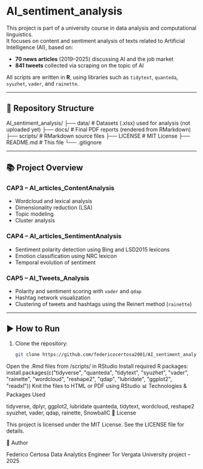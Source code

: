 # AI_sentiment_analysis

This project is part of a university course in data analysis and computational linguistics.  
It focuses on content and sentiment analysis of texts related to Artificial Intelligence (AI), based on:

- **70 news articles** (2019–2025) discussing AI and the job market
- **841 tweets** collected via scraping on the topic of AI

All scripts are written in **R**, using libraries such as `tidytext`, `quanteda`, `syuzhet`, `vader`, and `rainette`.

---

## 📁 Repository Structure

AI_sentiment_analysis/ ├── data/ # Datasets (.xlsx) used for analysis (not uploaded yet) ├── docs/ # Final PDF reports (rendered from RMarkdown) ├── scripts/ # RMarkdown source files ├── LICENSE # MIT License ├── README.md # This file └── .gitignore


---

## 📚 Project Overview

### CAP3 – AI_articles_ContentAnalysis
- Wordcloud and lexical analysis
- Dimensionality reduction (LSA)
- Topic modeling
- Cluster analysis

### CAP4 – AI_articles_SentimentAnalysis
- Sentiment polarity detection using Bing and LSD2015 lexicons
- Emotion classification using NRC lexicon
- Temporal evolution of sentiment

### CAP5 – AI_Tweets_Analysis
- Polarity and sentiment scoring with `vader` and `qdap`
- Hashtag network visualization
- Clustering of tweets and hashtags using the Reinert method (`rainette`)

---

## ▶️ How to Run

1. Clone the repository:
   ```bash
   git clone https://github.com/federicocertosa2001/AI_sentiment_analysis.git
Open the .Rmd files from /scripts/ in RStudio
Install required R packages:
install.packages(c("tidyverse", "quanteda", "tidytext", "syuzhet", 
                   "vader", "rainette", "wordcloud", "reshape2", 
                   "qdap", "lubridate", "ggplot2", "readxl"))
Knit the files to HTML or PDF using RStudio
📊 Technologies & Packages Used

tidyverse, dplyr, ggplot2, lubridate
quanteda, tidytext, wordcloud, reshape2
syuzhet, vader, qdap, rainette, SnowballC
📄 License

This project is licensed under the MIT License. See the LICENSE file for details.

👤 Author

Federico Certosa Data Analytics Engineer 
Tor Vergata University project – 2025 
